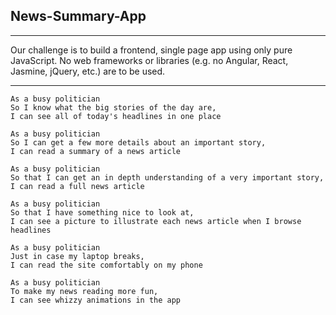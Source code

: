 ## News-Summary-App
___
Our challenge is to build a frontend, single page app using only pure JavaScript. No web frameworks or libraries (e.g. no Angular, React, Jasmine, jQuery, etc.) are to be used.
___

```
As a busy politician
So I know what the big stories of the day are,
I can see all of today's headlines in one place
```
```
As a busy politician
So I can get a few more details about an important story,
I can read a summary of a news article
```
```
As a busy politician
So that I can get an in depth understanding of a very important story,
I can read a full news article
```
```
As a busy politician
So that I have something nice to look at,
I can see a picture to illustrate each news article when I browse headlines
```
```
As a busy politician
Just in case my laptop breaks,
I can read the site comfortably on my phone
```
```
As a busy politician
To make my news reading more fun,
I can see whizzy animations in the app
```
